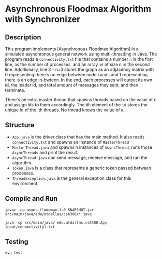 # Asynchronous Floodmax Algorithm with Synchronizer

## Description
This program implements [Asynchronous Floodmax Algorithm] in a simulated asynchronous general network using multi-threading in Java. The program reads a `connectivity.txt` file that contains a number `n` in the first line, as the number of processes, and an array `id` of size n in the second line. Additionally, line 3 - n+3 stores the graph as an adjacency matrix with 0 representing there's no edge between node i and j and 1 representing there is an edge in-bwteen. In the end, each processes will output its own id, the leader id, and total amount of messages they sent, and then terminate.

There's an extra master thread that spawns threads based on the value of n and assign ids to them accordingly. The ith element of the `id` stores the unique id of the ith threads. No thread knows the value of `n`.

## Structure
- `App.java` is the driver class that has the main method. It also reads `connectivity.txt` and spawns an instance of `MasterThread`
- `MasterThread.java` and spawns n instances of `AsyncThread`, runs those `AsyncThreads` and print the result.
- `AsyncThread.java` can send message, receive message, and run the algortihm.
- `Token.java` is a class that represents a generic token passed between processes.
- `ThreadException.java` is the general exception class for this environment.

## Compile and Run
`javac -cp async-floodmax-1.0-SNAPSHOT.jar src/main/java/edu/utdallas/cs6380/*.java`

`java -cp src/main/java/ edu.utdallas.cs6380.App input/connectivity1.txt`

## Testing
```
mvn test
```